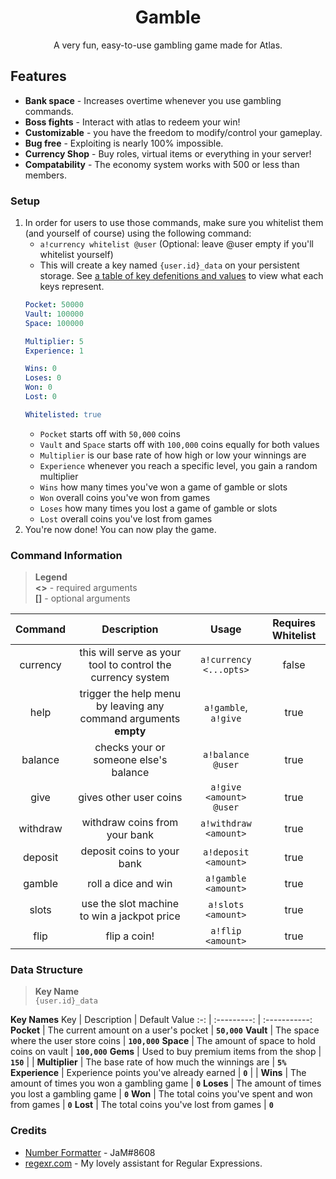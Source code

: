 <div align="center">

# Gamble
A very fun, easy-to-use gambling game made for Atlas.

</div>

## Features

* **Bank space** - Increases overtime whenever you use gambling commands.
* **Boss fights** - Interact with atlas to redeem your win!
* **Customizable** - you have the freedom to modify/control your gameplay.
* **Bug free** - Exploiting is nearly 100% impossible.
* **Currency Shop** - Buy roles, virtual items or everything in your server!
* **Compatability** - The economy system works with 500 or less than members.

### Setup

1. In order for users to use those commands, make sure you whitelist them (and yourself of course) using the following command:
	* `a!currency whitelist @user` (Optional: leave @user empty if you'll whitelist yourself)
	* This will create a key named `{user.id}_data` on your persistent storage. See <a href="#currency-data-structure">a table of key defenitions and values</a> to view what each keys represent.
	```yaml
	Pocket: 50000
	Vault: 100000
	Space: 100000
	
	Multiplier: 5
	Experience: 1
	
	Wins: 0
	Loses: 0
	Won: 0
	Lost: 0

	Whitelisted: true
	```
	* `Pocket` starts off with `50,000` coins
	* `Vault` and `Space` starts off with `100,000` coins equally for both values
	* `Multiplier` is our base rate of how high or low your winnings are
	* `Experience` whenever you reach a specific level, you gain a random multiplier
	* `Wins` how many times you've won a game of gamble or slots
	* `Won` overall coins you've won from games
	* `Loses` how many times you lost a game of gamble or slots
	* `Lost` overall coins you've lost from games
4. You're now done! You can now play the game.


### Command Information
> **Legend**\
**<>** - required arguments\
**[]** - optional arguments

Command  | Description | Usage | Requires Whitelist
:------: | :---------: | :---: | :----------------:
currency | this will serve as your tool to control the currency system | `a!currency <...opts>` | false
help 	 | trigger the help menu by leaving any command arguments **empty**| `a!gamble`, `a!give` | true
balance	 | checks your or someone else's balance | `a!balance @user` | true
give 	 | gives other user coins | `a!give <amount> @user` | true
withdraw | withdraw coins from your bank | `a!withdraw <amount>` | true
deposit  | deposit coins to your bank | `a!deposit <amount>` | true
gamble   | roll a dice and win | `a!gamble <amount>` | true
slots    | use the slot machine to win a jackpot price | `a!slots <amount>` | true
flip 	 | flip a coin! | `a!flip <amount>` | true

<div id="currency-data-structure">
	
### Data Structure
> **Key Name**\
`{user.id}_data`

**Key Names**
    Key	   	| 		Description 		    	  | Default Value 
    :-:	   	| 		:---------: 		    	  | :-----------: 
**Pocket** 	| The current amount on a user's pocket  	  | **`50,000`**
**Vault**  	| The space where the user store coins   	  | **`100,000`**
**Space**  	| The amount of space to hold coins on vault 	  | **`100,000`**
**Gems**   	| Used to buy premium items from the shop	  | **`150`**
	   	|						  |
**Multiplier**  | The base rate of how much the winnings are	  | **`5%`**
**Experience**  | Experience points you've already earned	  | **`0`**
		|						  |
**Wins**	| The amount of times you won a gambling game	  | **`0`**
**Loses**	| The amount of times you lost a gambling game    | **`0`**
**Won**		| The total coins you've spent and won from games | **`0`**
**Lost**	| The total coins you've lost from games	  | **`0`**

</div>

### Credits
* [Number Formatter](https://github.com/atlasbot/community-actions/tree/master/Snippets/Emrison-NumberFormatter) - JaM#8608
* <a href="https://regexr.com" target="_blank">regexr.com</a> - My lovely assistant for Regular Expressions.
